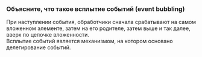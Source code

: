 ### Объясните, что такое всплытие событий (event bubbling)

При наступлении события, обработчики сначала срабатывают на самом вложенном элементе, затем на его родителе, затем выше и так далее, вверх по цепочке вложенности.   
Всплытие событий является механизмом, на котором основано делегирование событий.